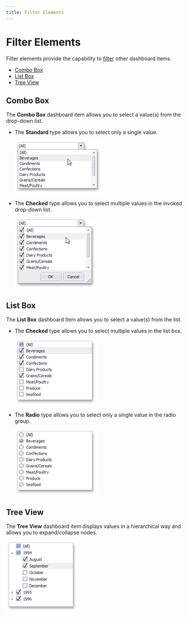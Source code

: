 ```yaml
---
title: Filter Elements
---
```

# Filter Elements
Filter elements provide the capability to [filter](../../../../dashboard-for-desktop/articles/dashboard-viewer/data-presentation/master-filtering.md) other dashboard items.
* [Combo Box](#combo-box)
* [List Box](#list-box)
* [Tree View](#tree-view)

## <a name="combo-box"/>Combo Box
The **Combo Box** dashboard item allows you to select a value(s) from the drop-down list.
* The **Standard** type allows you to select only a single value.
	
	![Combobox_Standard](../../../images/Img24834.png)
* The **Checked** type allows you to select multiple values in the invoked drop-down list.
	
	![Combobox_Checked](../../../images/Img24835.png)

## <a name="list-box"/>List Box
The **List Box** dashboard item allows you to select a value(s) from the list.
* The **Checked** type allows you to select multiple values in the list box.
	
	![Listbox_Checked](../../../images/Img24840.png)
* The **Radio** type allows you to select only a single value in the radio group.
	
	![Listbox_Radio](../../../images/Img24841.png)

## <a name="tree-view"/>Tree View
The **Tree View** dashboard item displays values in a hierarchical way and allows you to expand/collapse nodes.

![Treeview_Checked](../../../images/Img24843.png)